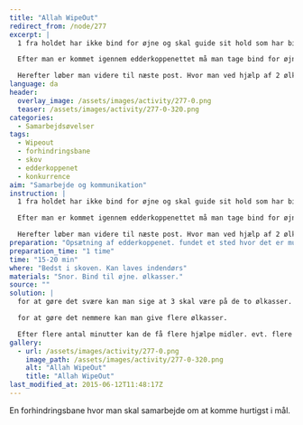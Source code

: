 ```yaml
---
title: "Allah WipeOut"
redirect_from: /node/277
excerpt: |
  1 fra holdet har ikke bind for øjne og skal guide sit hold som har bind for øjne igennem/over edderkoppenettet.

  Efter man er kommet igennem edderkoppenettet må man tage bind for øjne af.

  Herefter løber man videre til næste post. Hvor man ved hjælp af 2 ølkasser skal tilbagelægge en distance og/eller krydse en å.
language: da
header:
  overlay_image: /assets/images/activity/277-0.png
  teaser: /assets/images/activity/277-0-320.png
categories:
  - Samarbejdsøvelser
tags:
  - Wipeout
  - forhindringsbane
  - skov
  - edderkoppenet
  - konkurrence
aim: "Samarbejde og kommunikation"
instruction: |
  1 fra holdet har ikke bind for øjne og skal guide sit hold som har bind for øjne igennem/over edderkoppenettet.

  Efter man er kommet igennem edderkoppenettet må man tage bind for øjne af.

  Herefter løber man videre til næste post. Hvor man ved hjælp af 2 ølkasser skal tilbagelægge en distance og/eller krydse en å.
preparation: "Opsætning af edderkoppenet. fundet et sted hvor det er muligt at sætte op."
preparation_time: "1 time"
time: "15-20 min"
where: "Bedst i skoven. Kan laves indendørs"
materials: "Snor. Bind til øjne. ølkasser."
source: ""
solution: |
  for at gøre det svære kan man sige at 3 skal være på de to ølkasser.

  for at gøre det nemmere kan man give flere ølkasser.

  Efter flere antal minutter kan de få flere hjælpe midler. evt. flere ølkasser
gallery:
  - url: /assets/images/activity/277-0.png
    image_path: /assets/images/activity/277-0-320.png
    alt: "Allah WipeOut"
    title: "Allah WipeOut"
last_modified_at: 2015-06-12T11:48:17Z
---
```

En forhindringsbane hvor man skal samarbejde om at komme hurtigst i mål.
